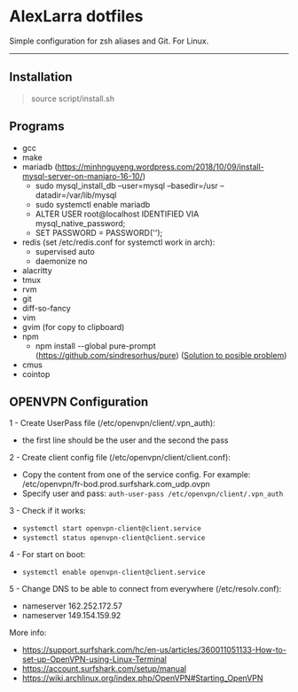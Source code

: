 AlexLarra dotfiles
===================


Simple configuration for zsh aliases and Git. For Linux.

----------


Installation
-------------

> source script/install.sh

Programs
-------------
 - gcc
 - make
 - mariadb (https://minhnguyeng.wordpress.com/2018/10/09/install-mysql-server-on-manjaro-16-10/)
   - sudo mysql_install_db –user=mysql –basedir=/usr –datadir=/var/lib/mysql
   - sudo systemctl enable mariadb
   - ALTER USER root@localhost IDENTIFIED VIA mysql_native_password;
   - SET PASSWORD = PASSWORD('');
 - redis (set /etc/redis.conf for systemctl work in arch):
   - supervised auto
   - daemonize no
 - alacritty
 - tmux
 - rvm
 - git
 - diff-so-fancy
 - vim
 - gvim (for copy to clipboard)
 - npm
   - npm install --global pure-prompt (https://github.com/sindresorhus/pure)
     ([Solution to posible problem](https://stackoverflow.com/a/55172709/2988753))
 - cmus
 - cointop

OPENVPN Configuration
-------------

1 - Create UserPass file (/etc/openvpn/client/.vpn_auth):
* the first line should be the user and the second the pass

2 - Create client config file (/etc/openvpn/client/client.conf):
* Copy the content from one of the service config. For example: /etc/openvpn/fr-bod.prod.surfshark.com_udp.ovpn
* Specify user and pass: `auth-user-pass /etc/openvpn/client/.vpn_auth`

3 - Check if it works:
* `systemctl start openvpn-client@client.service`
* `systemctl status openvpn-client@client.service`

4 - For start on boot:
* `systemctl enable openvpn-client@client.service`

5 - Change DNS to be able to connect from everywhere (/etc/resolv.conf):
* nameserver 162.252.172.57
* nameserver 149.154.159.92

More info:
 * https://support.surfshark.com/hc/en-us/articles/360011051133-How-to-set-up-OpenVPN-using-Linux-Terminal
 * https://account.surfshark.com/setup/manual
 * https://wiki.archlinux.org/index.php/OpenVPN#Starting_OpenVPN
